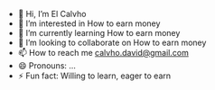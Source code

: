 - 👋 Hi, I’m El Calvho
- 👀 I’m interested in How to earn money
- 🌱 I’m currently learning How to earn money
- 💞️ I’m looking to collaborate on How to earn money
- 📫 How to reach me calvho.david@gmail.com
- 😄 Pronouns: ...
- ⚡ Fun fact: Willing to learn, eager to earn

<!---
yoUkNowwhO525/yoUkNowwhO525 is a ✨ special ✨ repository because its `README.md` (this file) appears on your GitHub profile.
You can click the Preview link to take a look at your changes.
--->
